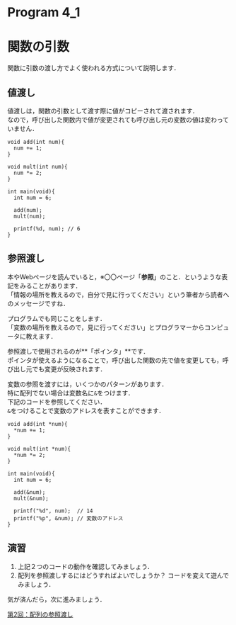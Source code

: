 # Program 4_1

# 関数の引数
関数に引数の渡し方でよく使われる方式について説明します．

## 値渡し
値渡しは，関数の引数として渡す際に値がコピーされて渡されます．  
なので，呼び出した関数内で値が変更されても呼び出し元の変数の値は変わっていません．

```
void add(int num){
  num += 1;
}

void mult(int num){
  num *= 2;
}

int main(void){
  int num = 6;
   
  add(num);
  mult(num);
    
  printf(%d, num); // 6
}
```

## 参照渡し
本やWebページを読んでいると，※〇〇ページ「**参照**」のこと．というような表記をみることがあります．  
「情報の場所を教えるので，自分で見に行ってください」という筆者から読者へのメッセージですね．

プログラムでも同じことをします．  
「変数の場所を教えるので，見に行ってください」とプログラマーからコンピュータに教えます．


参照渡しで使用されるのが**「ポインタ」**です．  
ポインタが使えるようになることで，呼び出した関数の先で値を変更しても，呼び出し元でも変更が反映されます．

変数の参照を渡すには，いくつかのパターンがあります．  
特に配列でない場合は変数名に`&`をつけます．  
下記のコードを参照してください．  
`&`をつけることで変数のアドレスを表すことができます．

```
void add(int *num){
  *num += 1;
}

void mult(int *num){
  *num *= 2;
}

int main(void){
  int num = 6;
  
  add(&num);
  mult(&num);
  
  printf("%d", num);  // 14
  printf("%p", &num); // 変数のアドレス
}
```

## 演習
1. 上記２つのコードの動作を確認してみましょう．
1. 配列を参照渡しするにはどうすればよいでしょうか？  コードを変えて遊んでみましょう．

気が済んだら，次に進みましょう．  
  
[第2回：配列の参照渡し](4_2.md)
